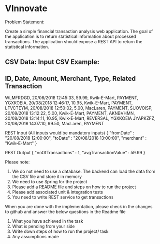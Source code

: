# VInnovate

Problem Statement:

Create a simple financial transaction analysis web application. The goal of the application is to return statistical information about processed transactions. The application should expose a REST API to return the statistical information.

CSV Data:
Input CSV Example:
-------------------------------------------------------------------------------------------------
ID, Date, Amount, Merchant, Type, Related Transaction
-------------------------------------------------------------------------------------------------
WLMFRDGD, 20/08/2018 12:45:33, 59.99, Kwik-E-Mart, PAYMENT,
YGXKOEIA, 20/08/2018 12:46:17, 10.95, Kwik-E-Mart, PAYMENT,
LFVCTEYM, 20/08/2018 12:50:02, 5.00, MacLaren, PAYMENT,
SUOVOISP, 20/08/2018 13:12:22, 5.00, Kwik-E-Mart, PAYMENT,
AKNBVHMN, 20/08/2018 13:14:11, 10.95, Kwik-E-Mart, REVERSAL, YGXKOEIA
JYAPKZFZ, 20/08/2018 14:07:10, 99.50, MacLaren, PAYMENT

REST Input (All inputs would be mandatory inputs)
{
  "fromDate" : "20/08/2018 12:00:00",
  "toDate" : "20/08/2018 13:00:00",
  "merchant" : "Kwik-E-Mart"
}

REST Output
{
   "noOfTransactions" : 1,
   "avgTransactionValue" : 59.99
}

Please note:
1) We do not need to use a database. The backend can load the data from the CSV file and store it in memory
2) We need to use Spring for the project
3) Please add a README file and steps on how to run the project
4) Please add associated unit & integration tests
5) You need to write REST service to get transactions

When you are done with the implementation, please check in the changes to github and answer the below questions in the Readme file
1) What you have achieved in the task
2) What is pending from your side
3) Write down steps of how to run the project/ task
4) Any assumptions made

